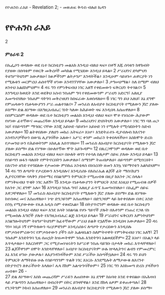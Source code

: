 ﻿
የዮሐንስ ራእይ - Revelation 2; - መጽሐፍ ቅዱስ ብሉይ ኪዳን
# የዮሐንስ ራእይ
2
### ምዕራፍ 2
 በኤፌሶን ወዳለው ወደ ቤተ ክርስቲያን መልአክ እንዲህ ብለህ ጻፍ። በቀኝ እጁ ሰባቱን ከዋክብት የያዘው በሰባቱም የወርቅ መቅረዞች መካከል የሚሄደው እንዲህ ይላል።
2  ሥራህንና ድካምህን ትዕግሥትህንም አውቃለሁ፤ ክፉዎችንም ልትታገሥ እንዳትችል፥ እንዲሁም ሳይሆኑ። ሐዋርያት ነን የሚሉቱን መርምረህ ሐሰተኞች ሆነው እንዳገኘሃቸው አውቃለሁ፤
3  ታግሠህማል፥ ስለ ስሜም ብለህ ጸንተህ አልደከምህም።
4  ዳሩ ግን የምነቅፍብህ ነገር አለኝ የቀደመውን ፍቅርህን ትተሃልና።
5  እንግዲህ ከወዴት እንደ ወደቅህ አስብ ንስሐም ግባ የቀደመውንም ሥራህን አድርግ፤ አለዚያ እመጣብሃለሁ ንስሐም ባትገባ መቅረዝህን ከስፍራው እወስዳለሁ።
6  ነገር ግን ይህ አለህ፤ እኔ ደግሞ የምጠላውን የኒቆላውያንን ሥራ ጠልተሃልና።
7  መንፈስ ለአብያተ ክርስቲያናት የሚለውን ጆሮ ያለው ይስማ። ድል ለነሣው በእግዚአብሔር ገነት ካለው ከሕይወት ዛፍ እንዲበላ እሰጠዋለሁ።
8  በሰምርኔስም ወዳለው ወደ ቤተ ክርስቲያን መልአክ እንዲህ ብለህ ጻፍ። ሞቶ የነበረው ሕያውም የሆነው ፊተኛውና መጨረሻው እንዲህ ይላል።
9  መከራህንና ድህነትህን አውቃለሁ፥ ነገር ግን ባለ ጠጋ ነህ፤ የሰይጣንም ማኅበር ናቸው እንጂ አይሁድ ሳይሆኑ። አይሁድ ነን የሚሉት የሚሳደቡትን ስድብ አውቃለሁ።
10  ልትቀበለው ያለህን መከራ አትፍራ። እነሆ፥ እንድትፈተኑ ዲያብሎስ ከእናንተ አንዳንዶቻችሁን በወኅኒ ሊያገባችሁ አለው፥ አሥር ቀንም መከራን ትቀበላላችሁ። እስከሞት ድረስ የታመንህ ሁን የሕይወትንም አክሊል እሰጥሃለሁ።
11  መንፈስ ለአብያተ ክርስቲያናት የሚለውን ጆሮ ያለው ይስማ። ድል የነሣው በሁለተኛው ሞት አይጐዳም።
12  በጴርጋሞንም ወዳለው ወደ ቤተ ክርስቲያን መልአክ እንዲህ ብለህ ጻፍ። በሁለት ወገን የተሳለ ስለታም ሰይፍ ያለው እንዲህ ይላል።
13  የሰይጣን ዙፋን ባለበት የምትኖርበትን አውቃለሁ፤ ስሜንም ትጠብቃለህ፥ ሰይጣንም በሚኖርበት፥ በእናንተ ዘንድ የተገደለው የታመነው ምስክሬ አንቲጳስ በነበረበት ዘመን እንኳ ሃይማኖቴን አልካድህም።
14  ዳሩ ግን ለጣዖት የታረደውን እንዲበሉና እንዲሴስኑ በእስራኤል ልጆች ፊት ማሰናከያን ሊያኖርባቸው ባላቅን ያስተማረ የበልዓምን ትምህርት የሚጠብቁ በዚያ ከአንተ ጋር ስላሉ፥ የምነቅፍብህ ጥቂት ነገር አለኝ።
15  እንዲሁ የኒቆላውያንን ትምህርት እንደ እነዚህ የሚጠብቁ ሰዎች ከአንተ ጋር ደግሞ አሉ።
16  እንግዲህ ንስሐ ግባ፤ አለዚያ ፈጥኜ እመጣብሃለሁ፥ በአፌም ሰይፍ እዋጋቸዋለሁ።
17  መንፈስ ለአብያተ ክርስቲያናት የሚለውን ጆሮ ያለው ይስማ። ድል ለነሣው ከተሰወረ መና እሰጠዋለሁ፥ ነጭ ድንጋይንም እሰጠዋለሁ፥ በድንጋዩም ላይ ከተቀበለው በቀር አንድ ስንኳ የሚያውቀው የሌለ አዲስ ስም ተጽፎአል።
18  በትያጥሮንም ወዳለው ወደ ቤተ ክርስቲያን መልአክ እንዲህ ብለህ ጻፍ። እንደ እሳት ነበልባል የሆኑ ዓይኖች ያሉት በእቶንም የነጠረ የጋለ ናስ የሚመስሉ እግሮች ያሉት የእግዚአብሔር ልጅ እንዲህ ይላል።
19  ሥራህንና ፍቅርህን እምነትህንም አገልግሎትህንም ትዕግሥትህንም ከፊተኛውም ሥራህ ይልቅ የኋለኛው እንዲበዛ አውቃለሁ።
20  ዳሩ ግን። ነቢይ ነኝ የምትለውን ባሪያዎቼንም እንዲሴስኑና ለጣዖት የታረደውን እንዲበሉ የምታስተምረውንና የምታስተውን ያችን ሴት ኤልዛቤልን ስለምትተዋት የምነቅፍብህ ነገር አለኝ፤
21  ንስሐም እንድትገባ ጊዜ ሰጠኋት ከዝሙትዋም ንስሐ እንድትገባ አልወደደችም።
22  እነሆ፥ በአልጋ ላይ እጥላታለሁ፥ ከእርስዋም ጋር የሚያመነዝሩትን ከሥራዋ ንስሐ ባይገቡ በታላቅ መከራ እጥላቸዋለሁ፤
23  ልጆችዋንም በሞት እገድላቸዋለሁ፤ አብያተ ክርስቲያናትም ሁሉ ኵላሊትንና ልብን የምመረምር እኔ እንደ ሆንሁ ያውቃሉ፥ ለእያንዳንዳችሁም እንደ ሥራችሁ እሰጣችኋለሁ።
24  ዳሩ ግን ይህን ትምህርት ለማትይዙ ሁሉ የሰይጣንንም ጥልቅ ነገር እነርሱ እንደሚሉት ለማታውቁ ለእናንተ በትያጥሮን ለቀራችሁት እላለሁ፤ ሌላ ሸክም አልጭንባችሁም፥
25  ነገር ግን እስክመጣ ድረስ ያላችሁን ጠብቁ።
26 -  
27  ድል ለነሣውና እስከ መጨረሻም ሥራዬን ለጠበቀው እኔ ደግሞ ከአባቴ እንደ ተቀበልሁ በአሕዛብ ላይ ሥልጣንን እሰጠዋለሁ፥ በብረትም በትር ይገዛቸዋል፥ እንደ ሸክላ ዕቃም ይቀጠቀጣሉ፤
28  የንጋትንም ኮከብ እሰጠዋለሁ።
29  መንፈስ ለአብያተ ክርስቲያናት የሚለውን ጆሮ ያለው ይስማ። 
